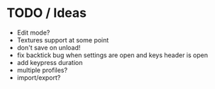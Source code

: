 # TODO / Ideas

- Edit mode?
- Textures support at some point
- don't save on unload!
- fix backtick bug when settings are open and keys header is open
- add keypress duration
- multiple profiles?
- import/export?